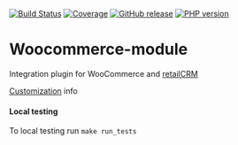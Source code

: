 [![Build Status](https://github.com/retailcrm/woocommerce-module/workflows/woo/badge.svg)](https://github.com/retailcrm/woocommerce-module/actions)
[![Coverage](https://img.shields.io/codecov/c/gh/retailcrm/woocommerce-module/master.svg?logo=github)](https://codecov.io/gh/retailcrm/woocommerce-module)
[![GitHub release](https://img.shields.io/github/release/retailcrm/woocommerce-module.svg?logo=codecov)](https://github.com/retailcrm/woocommerce-module/releases)
[![PHP version](https://img.shields.io/badge/PHP->=5.4-blue.svg?logo=php)](https://php.net/)

Woocommerce-module
==================

Integration plugin for WooCommerce and [retailCRM](http://retailcrm.ru)

[Customization](https://github.com/retailcrm/woocommerce-module/wiki/%D0%9A%D0%B0%D1%81%D1%82%D0%BE%D0%BC%D0%B8%D0%B7%D0%B0%D1%86%D0%B8%D1%8F-%D0%B8%D0%BD%D1%82%D0%B5%D0%B3%D1%80%D0%B0%D1%86%D0%B8%D0%BE%D0%BD%D0%BD%D0%BE%D0%B3%D0%BE-%D0%BF%D0%BB%D0%B0%D0%B3%D0%B8%D0%BD%D0%B0) info

#### Local testing

To local testing run `make run_tests`
